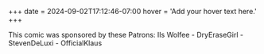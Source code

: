 +++
date = 2024-09-02T17:12:46-07:00
hover = 'Add your hover text here.'
+++

This comic was sponsored by these Patrons: IIs Wolfee - DryEraseGirl - StevenDeLuxi - OfficialKlaus
